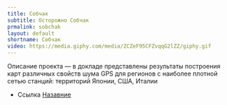 ```yaml
---
title: Собчак
subtitle: Осторожно Собчак
prmalink: sobchak
layout: default
shortname: Собчак
video: https://media.giphy.com/media/ZCZeF95CFZvqqG2lZZ/giphy.gif
---
```



Описание проекта — в докладе представлены результаты построения карт различных свойств шума GPS для регионов с наиболее плотной сетью станций: территорий Японии, США, Италии

+ Ссылка [Назавние](https://www.адрес.com)
